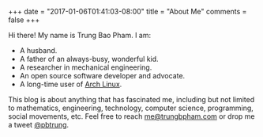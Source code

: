 +++
date = "2017-01-06T01:41:03-08:00"
title = "About Me"
comments = false
+++

Hi there! My name is Trung Bao Pham. I am:

- A husband.
- A father of an always-busy, wonderful kid.
- A researcher in mechanical engineering.
- An open source software developer and advocate.
- A long-time user of [Arch Linux](https://www.archlinux.org).

This blog is about anything that has fascinated me, including but not limited to mathematics, engineering, technology, computer science, programming, social movements, etc.
Feel free to reach [me@trungbpham.com](mailto:me@trungbpham.com) or drop me a tweet [@pbtrung](https://twitter.com/intent/user?screen_name=pbtrung).